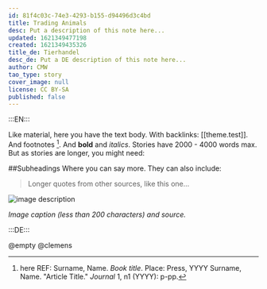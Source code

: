 ```yaml
---
id: 81f4c03c-74e3-4293-b155-d94496d3c4bd
title: Trading Animals
desc: Put a description of this note here...
updated: 1621349477198
created: 1621349435326
title_de: Tierhandel
desc_de: Put a DE description of this note here...
author: CMW
tao_type: story
cover_image: null
license: CC BY-SA
published: false
---
```



:::EN:::

Like material, here you have the text body. With backlinks: [[theme.test]].
And footnotes [^footnote1].
And **bold** and _italics_. Stories have 2000 - 4000 words max.
But as stories are longer, you might need:

##Subheadings
Where you can say more.
They can also include:
>Longer quotes from other sources, like this one...

![image description](/images/example/MfN-HBSB-Nr97.png)

_Image caption (less than 200 characters) and source._

[^footnote1]: here REF: Surname, Name. _Book title_. Place: Press, YYYY
Surname, Name. "Article Title." _Journal_ 1, n1 (YYYY): p-pp.

<!-- And this allows us to leave notes to the others that are not visible in the preview. -->

:::DE:::

@empty
@clemens
